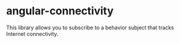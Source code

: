 # angular-connectivity

This library allows you to subscribe to a behavior subject that tracks Internet connectivity.
